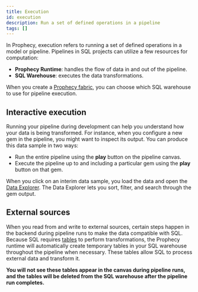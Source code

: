 ```yaml
---
title: Execution
id: execution
description: Run a set of defined operations in a pipeline
tags: []
---
```


In Prophecy, execution refers to running a set of defined operations in a model or pipeline. Pipelines in SQL projects can utilize a few resources for computation:

- **Prophecy Runtime**: handles the flow of data in and out of the pipeline.
- **SQL Warehouse**: executes the data transformations.

When you create a [Prophecy fabric](docs/administration/prophecy-fabrics.md), you can choose which SQL warehouse to use for pipeline execution.

## Interactive execution

Running your pipeline during development can help you understand how your data is being transformed. For instance, when you configure a new gem in the pipeline, you might want to inspect its output. You can produce this data sample in two ways:

- Run the entire pipeline using the **play** button on the pipeline canvas.
- Execute the pipeline up to and including a particular gem using the **play** button on that gem.

When you click on an interim data sample, you load the data and open the [Data Explorer](docs/analysts/development/data-explorer.md). The Data Explorer lets you sort, filter, and search through the gem output.

## External sources

When you read from and write to external sources, certain steps happen in the backend during pipeline runs to make the data compatible with SQL. Because SQL requires [tables](/analysts/development/gems/source-target/#tables) to perform transformations, the Prophecy runtime will automatically create temporary tables in your SQL warehouse throughout the pipeline when necessary. These tables allow SQL to process external data and transform it.

**You will not see these tables appear in the canvas during pipeline runs, and the tables will be deleted from the SQL warehouse after the pipeline run completes.**
